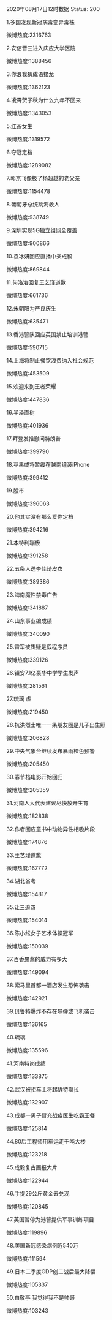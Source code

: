 2020年08月17日12时数据
Status: 200

1.多国发现新冠病毒变异毒株

微博热度:2316763

2.安倍晋三进入庆应大学医院

微博热度:1388456

3.你浪我猜成语接龙

微博热度:1362123

4.凌霄贺子秋为什么九年不回来

微博热度:1343053

5.红茶女生

微博热度:1319572

6.夺冠定档

微博热度:1289082

7.郭京飞像极了杨超越的老父亲

微博热度:1154478

8.葡萄牙总统跳海救人

微博热度:938749

9.深圳实现5G独立组网全覆盖

微博热度:900866

10.袁冰妍回应直播中亲成毅

微博热度:869844

11.何洛洛回复王艺瑾道歉

微博热度:661736

12.朱朝阳为严良庆生

微博热度:635471

13.香港警队回应英国禁止培训港警

微博热度:590715

14.上海将制止餐饮浪费纳入社会规范

微博热度:453509

15.欢迎来到王者荣耀

微博热度:447836

16.半泽直树

微博热度:401936

17.拜登发推慰问特朗普

微博热度:399790

18.苹果或将暂缓在越南组装iPhone

微博热度:399412

19.股市

微博热度:396063

20.他其实没有那么爱你定档

微博热度:394216

21.本特利蹦极

微博热度:391258

22.五条人送李佳琦皮衣

微博热度:389386

23.海南魔性禁毒广告

微博热度:341887

24.山东事业编成绩

微博热度:340090

25.雷军被质疑是假程序员

微博热度:339126

26.镇安7.1亿豪华中学学生发声

微博热度:281561

27.琉璃 虐

微博热度:219450

28.抗洪烈士唯一一条朋友圈是儿子出生照

微博热度:206828

29.中央气象台继续发布暴雨橙色预警

微博热度:205450

30.春节档电影开始回归

微博热度:205359

31.河南人大代表建议尽快放开生育

微博热度:182838

32.作者回应童书中动物异性相吸片段

微博热度:174876

33.王艺瑾道歉

微博热度:167772

34.湖北省考

微博热度:154817

35.让三追四

微博热度:154014

36.陈小纭女子艺术体操冠军

微博热度:150039

37.百香果酱的威力有多大

微博热度:149094

38.索马里首都一酒店发生恐怖袭击

微博热度:142921

39.贝鲁特爆炸不存在导弹或飞机袭击

微博热度:136165

40.琉璃

微博热度:135596

41.河南特岗成绩

微博热度:133875

42.武汉被拒车主将起诉特斯拉

微博热度:132907

43.成都一男子冒充战疫医生吃霸王餐

微博热度:125814

44.80后工程师用车运走千吨大楼

微博热度:123218

45.成毅复古画报大片

微博热度:122944

46.手提29公斤黄金去兑现

微博热度:120845

47.英国暂停为港警提供军事训练项目

微博热度:119896

48.美国新冠感染病例近540万

微博热度:111594

49.日本二季度GDP创二战后最大降幅

微博热度:105337

50.白敬亭 我觉得我不是帅哥

微博热度:103243

